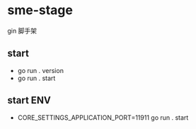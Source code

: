 # sme-stage

gin 脚手架

## start

- go run . version
- go run . start

## start ENV

- CORE_SETTINGS_APPLICATION_PORT=11911 go run . start
